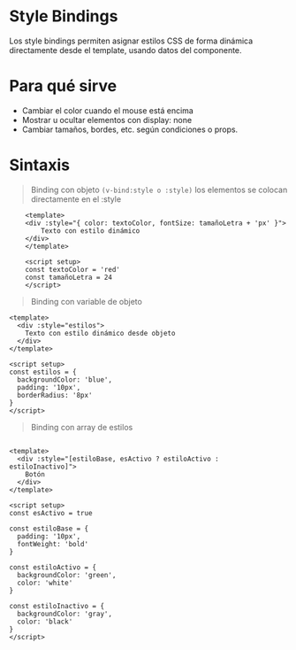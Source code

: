 # Style Bindings

Los style bindings permiten asignar estilos CSS de forma dinámica directamente desde el template, usando datos del componente.

# Para qué sirve

- Cambiar el color cuando el mouse está encima
- Mostrar u ocultar elementos con display: none
- Cambiar tamaños, bordes, etc. según condiciones o props.

# Sintaxis

> Binding con objeto `(v-bind:style o :style)` los elementos se colocan directamente en el :style

```vue
    <template>
    <div :style="{ color: textoColor, fontSize: tamañoLetra + 'px' }">
        Texto con estilo dinámico
    </div>
    </template>

    <script setup>
    const textoColor = 'red'
    const tamañoLetra = 24
    </script>
```

> Binding con variable de objeto

```vue
<template>
  <div :style="estilos">
    Texto con estilo dinámico desde objeto
  </div>
</template>

<script setup>
const estilos = {
  backgroundColor: 'blue',
  padding: '10px',
  borderRadius: '8px'
}
</script>
```

> Binding con array de estilos

```vue

<template>
  <div :style="[estiloBase, esActivo ? estiloActivo : estiloInactivo]">
    Botón
  </div>
</template>

<script setup>
const esActivo = true

const estiloBase = {
  padding: '10px',
  fontWeight: 'bold'
}

const estiloActivo = {
  backgroundColor: 'green',
  color: 'white'
}

const estiloInactivo = {
  backgroundColor: 'gray',
  color: 'black'
}
</script>

```